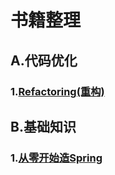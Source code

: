 # 书籍整理   

## A.代码优化        

### 1.[Refactoring(重构)](Refactoring/README.md)     



## B.基础知识   

### 1.[从零开始造Spring](CreateSpring/README.md)   